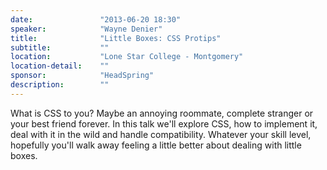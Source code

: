 ```yaml
---
date:               "2013-06-20 18:30"
speaker:            "Wayne Denier"
title:              "Little Boxes: CSS Protips"
subtitle:           ""
location:           "Lone Star College - Montgomery"
location-detail:    ""
sponsor:            "HeadSpring"
description:        ""
---
```

What is CSS to you? Maybe an annoying roommate, complete stranger or your best friend forever.
In this talk we'll explore CSS, how to implement it, deal with it in the wild and handle
compatibility. Whatever your skill level, hopefully you'll walk away feeling a little better
about dealing with little boxes.

